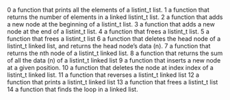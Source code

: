 0 a function that prints all the elements of a listint_t list.
1 a function that returns the number of elements in a linked listint_t list.
2 a function that adds a new node at the beginning of a listint_t list.
3 a function that adds a new node at the end of a listint_t list.
4 a function that frees a listint_t list.
5 a function that frees a listint_t list
6 a function that deletes the head node of a listint_t linked list, and returns the head node’s data (n).
7 a function that returns the nth node of a listint_t linked list.
8 a function that returns the sum of all the data (n) of a listint_t linked list
9 a function that inserts a new node at a given position.
10 a function that deletes the node at index index of a listint_t linked list.
11 a function that reverses a listint_t linked list
12 a function that prints a listint_t linked list
13 a function that frees a listint_t list
14 a function that finds the loop in a linked list.